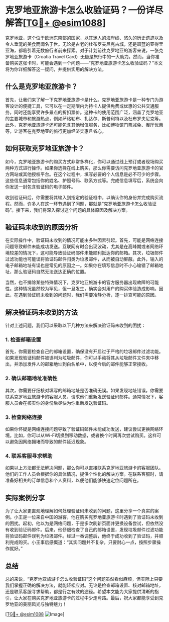 # 克罗地亚旅游卡怎么收验证码？一份详尽解答[[TG💪+ @esim1088](https://t.me/s/esim1088)]

克罗地亚，这个位于欧洲东南部的国家，以其迷人的海岸线、悠久的历史遗迹以及令人垂涎的美食而闻名于世。无论是古老的杜布罗夫尼克古城，还是碧蓝的亚得里亚海，都吸引着无数旅行者前来探索。对于计划前往克罗地亚的游客来说，一张克罗地亚旅游卡（Croatia Travel Card）无疑是旅行中的一大助力。然而，当你准备购买这张卡时，可能会遇到一个问题——“克罗地亚旅游卡怎么收验证码？”本文将为你详细解答这一疑问，并提供实用的解决方法。

## 什么是克罗地亚旅游卡？

首先，让我们来了解一下克罗地亚旅游卡是什么。克罗地亚旅游卡是一种专门为游客设计的便捷工具，它可以在一定期限内为持卡人提供免费或优惠的公共交通服务，同时还能享受许多景点的折扣票价。这种卡的使用范围广泛，涵盖了克罗地亚的主要城市和旅游热点，例如萨格勒布、扎达尔、斯普利特以及杜布罗夫尼克等。此外，克罗地亚旅游卡还可能包含其他增值服务，比如博物馆门票减免、餐厅优惠等，让游客在克罗地亚的旅行更加经济实惠且省心。

## 如何获取克罗地亚旅游卡？

如今，克罗地亚旅游卡的购买方式非常多样化，你可以通过线上预订或者现场购买两种方式进行操作。如果你选择在线上购买，那么你需要访问克罗地亚旅游卡的官方网站或其他授权平台。在这个过程中，填写必要的个人信息是必不可少的步骤。这些信息通常包括你的姓名、护照号码、联系方式等。完成信息填写后，系统会向你发送一封包含验证码的电子邮件。

收到验证码后，你需要将其输入到指定的验证框中，以确认你的身份并完成购买流程。然而，许多人在这一环节遇到了问题，那就是“克罗地亚旅游卡怎么收验证码”。接下来，我们将深入探讨这个问题的具体原因及解决方案。

## 验证码未收到的原因分析

在实际操作中，验证码未收到的情况可能由多种因素引起。首先，可能是网络连接问题导致邮件未能成功发送。互联网有时会出现波动，尤其是在高峰期或者网络环境较差的情况下，这可能导致验证码邮件未能顺利抵达你的邮箱。其次，垃圾邮件过滤功能也可能误将验证码邮件归类为垃圾邮件，从而被自动屏蔽。此外，输入的电子邮箱地址有误也是常见的原因之一。如果你在填写信息时不小心输错了邮箱地址，那么验证码自然无法送达正确的位置。

当然，也不排除某些特殊情况下，克罗地亚旅游卡的官方服务器出现故障的可能性。这种情况虽然较为罕见，但一旦发生，确实会对用户的购买体验造成影响。因此，在遇到验证码未收到的问题时，我们需要冷静分析，逐一排查可能的原因。

## 解决验证码未收到的方法

针对上述问题，我们可以采取以下几种方法来解决验证码未收到的困扰：

### 1. 检查邮箱设置

首先，你需要检查自己的邮箱设置，确保没有开启过于严格的垃圾邮件过滤功能。如果发现验证码邮件被误判为垃圾邮件，你可以手动将其从垃圾邮件文件夹中移出，并添加发件人的邮箱地址到白名单中，以便今后的邮件能够正常接收。

### 2. 确认邮箱地址准确性

其次，你需要仔细核对填写的邮箱地址是否准确无误。如果发现地址错误，你需要联系克罗地亚旅游卡的客服人员，请求他们重新发送验证码邮件。通常情况下，客服人员会在核实你的身份后尽快为你重新发送验证码。

### 3. 检查网络连接

如果你怀疑是网络连接问题导致了验证码邮件未能成功发送，建议尝试更换网络环境。比如，你可以从Wi-Fi切换到移动数据，或者换个时间再次尝试购买。这样可以避免因网络拥堵而导致的邮件延迟现象。

### 4. 联系客服寻求帮助

如果以上方法都无法解决问题，那么你可以直接联系克罗地亚旅游卡的客服团队。他们的工作人员会根据你的具体情况，提供个性化的解决方案。在联系客服时，请准备好相关的订单信息和个人资料，以便他们能够快速定位问题所在。

## 实际案例分享

为了让大家更直观地理解如何处理验证码未收到的问题，这里分享一个真实的案例。小王是一位来自中国的游客，他在购买克罗地亚旅游卡时遇到了验证码未收到的困扰。起初，他以为是网络问题，于是多次刷新页面并更换设备尝试，但依然没有收到验证码邮件。后来，他仔细检查了自己的邮箱设置，发现垃圾邮件过滤功能将验证码邮件误判为垃圾邮件。经过一番调整后，他终于成功收到了验证码，并顺利完成购买。小王事后感慨道：“其实问题并不复杂，只要耐心一点，按照步骤操作就好。”

## 总结

总的来说，“克罗地亚旅游卡怎么收验证码”这个问题虽然看似麻烦，但实际上只要我们掌握正确的解决方法，就能轻松应对。无论是检查邮箱设置、核对邮箱地址，还是联系客服寻求帮助，都是行之有效的途径。希望本文能为大家提供清晰的指引，让大家在购买克罗地亚旅游卡的过程中少走弯路。最后，祝大家都能享受到克罗地亚的美丽风光与独特魅力！

[[TG💪+ @esim1088](https://t.me/s/esim1088) ![Image](https://i.postimg.cc/4NQfJmqS/Snipaste-2025-05-13-00-14-12.png)]